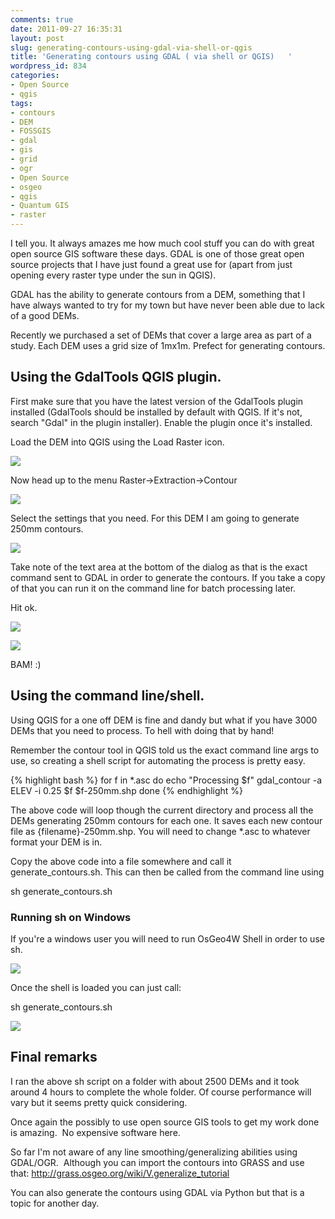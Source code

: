 ```yaml
---
comments: true
date: 2011-09-27 16:35:31
layout: post
slug: generating-contours-using-gdal-via-shell-or-qgis
title: 'Generating contours using GDAL ( via shell or QGIS)   '
wordpress_id: 834
categories:
- Open Source
- qgis
tags:
- contours
- DEM
- FOSSGIS
- gdal
- gis
- grid
- ogr
- Open Source
- osgeo
- qgis
- Quantum GIS
- raster
---
```


I tell you. It always amazes me how much cool stuff you can do with great open source GIS software these days. GDAL is one of those great open source projects that I have just found a great use for (apart from just opening every raster type under the sun in QGIS).

GDAL has the ability to generate contours from a DEM, something that I have always wanted to try for my town but have never been able due to lack of a good DEMs.

Recently we purchased a set of DEMs that cover a large area as part of a study. Each DEM uses a grid size of 1mx1m. Prefect for generating contours.


## Using the GdalTools QGIS plugin.


First make sure that you have the latest version of the GdalTools plugin installed (GdalTools should be installed by default with QGIS. If it's not, search "Gdal" in the plugin installer). Enable the plugin once it's installed.

Load the DEM into QGIS using the Load Raster icon.

[![](http://woostuff.files.wordpress.com/2011/09/loaddem.png)](http://woostuff.files.wordpress.com/2011/09/loaddem.png)

Now head up to the menu Raster->Extraction->Contour

[![](http://woostuff.files.wordpress.com/2011/09/rastermenu.png)](http://woostuff.files.wordpress.com/2011/09/rastermenu.png)

Select the settings that you need. For this DEM I am going to generate 250mm contours.

[![](http://woostuff.files.wordpress.com/2011/09/contour.png)](http://woostuff.files.wordpress.com/2011/09/contour.png)

Take note of the text area at the bottom of the dialog as that is the exact command sent to GDAL in order to generate the contours. If you take a copy of that you can run it on the command line for batch processing later.

Hit ok.

[![](http://woostuff.files.wordpress.com/2011/09/250mm.png)](http://woostuff.files.wordpress.com/2011/09/250mm.png)

[![](http://woostuff.files.wordpress.com/2011/09/zoomed.png)](http://woostuff.files.wordpress.com/2011/09/zoomed.png)

BAM! :)


## Using the command line/shell.


Using QGIS for a one off DEM is fine and dandy but what if you have 3000 DEMs that you need to process. To hell with doing that by hand!

Remember the contour tool in QGIS told us the exact command line args to use, so creating a shell script for automating the process is pretty easy.

{% highlight bash %}
for f in *.asc
do
  echo "Processing $f"
 gdal_contour -a ELEV -i 0.25 $f $f-250mm.shp
done
{% endhighlight %}

The above code will loop though the current directory and process all the DEMs generating 250mm contours for each one. It saves each new contour file as {filename}-250mm.shp. You will need to change *.asc to whatever format your DEM is in.

Copy the above code into a file somewhere and call it generate_contours.sh. This can then be called from the command line using

sh generate_contours.sh


### Running sh on Windows


If you're a windows user you will need to run OsGeo4W Shell in order to use sh.

[![](http://woostuff.files.wordpress.com/2011/09/osgeoshell.png)](http://woostuff.files.wordpress.com/2011/09/osgeoshell.png)

Once the shell is loaded you can just call:

sh generate_contours.sh

[![](http://woostuff.files.wordpress.com/2011/09/osgeoshell2.png)](http://woostuff.files.wordpress.com/2011/09/osgeoshell2.png)


## Final remarks


I ran the above sh script on a folder with about 2500 DEMs and it took around 4 hours to complete the whole folder. Of course performance will vary but it seems pretty quick considering.

Once again the possibly to use open source GIS tools to get my work done is amazing.  No expensive software here.

So far I'm not aware of any line smoothing/generalizing abilities using GDAL/OGR.  Although you can import the contours into GRASS and use that: [http://grass.osgeo.org/wiki/V.generalize_tutorial
](http://grass.osgeo.org/wiki/V.generalize_tutorial)

You can also generate the contours using GDAL via Python but that is a topic for another day.

